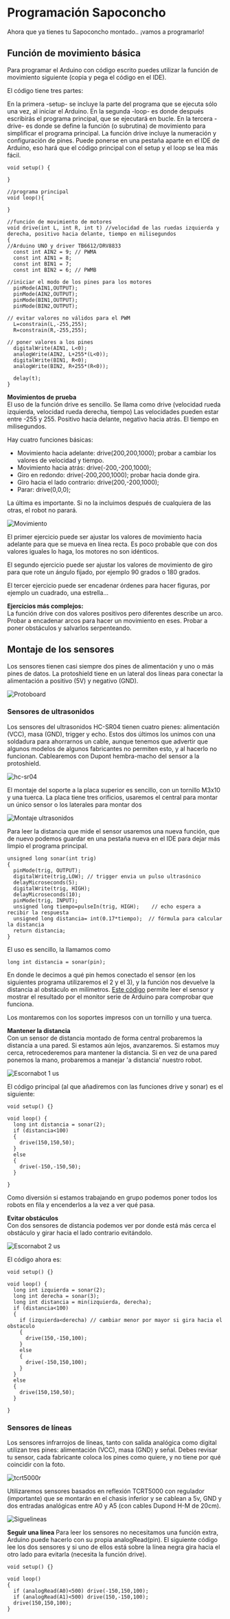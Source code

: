 # Programación Sapoconcho

Ahora que ya tienes tu Sapoconcho montado.. ¡vamos a programarlo!

## Función de movimiento básica
Para programar el Arduino con código escrito puedes utilizar la función de movimiento siguiente (copia y pega el código en el IDE).

El código tiene tres partes:

En la primera -setup- se incluye la parte del programa que se ejecuta sólo una vez, al iniciar el Arduino.
En la segunda -loop- es donde después escribirás el programa principal, que se ejecutará en bucle.
En la tercera -drive- es donde se define la función (o subrutina) de movimiento para simplificar el programa principal.
La función drive incluye la numeración y configuración de pines. Puede ponerse en una pestaña aparte en el IDE de Arduino, eso hará que el código principal con el setup y el loop se lea más fácil.

```
void setup() {

}

//programa principal
void loop(){

}

//función de movimiento de motores
void drive(int L, int R, int t) //velocidad de las ruedas izquierda y derecha, positivo hacia delante, tiempo en milisegundos
{
//Arduino UNO y driver TB6612/DRV8833
  const int AIN2 = 9; // PWMA
  const int AIN1 = 8;
  const int BIN1 = 7;
  const int BIN2 = 6; // PWMB

//iniciar el modo de los pines para los motores
  pinMode(AIN1,OUTPUT);
  pinMode(AIN2,OUTPUT);
  pinMode(BIN1,OUTPUT);
  pinMode(BIN2,OUTPUT);

// evitar valores no válidos para el PWM
  L=constrain(L,-255,255);
  R=constrain(R,-255,255);

// poner valores a los pines
  digitalWrite(AIN1, L<0);
  analogWrite(AIN2, L+255*(L<0));
  digitalWrite(BIN1, R<0);
  analogWrite(BIN2, R+255*(R<0));

  delay(t);
}
```

**Movimientos de prueba**  
El uso de la función drive es sencillo. Se llama como drive (velocidad rueda izquierda, velocidad rueda derecha, tiempo) Las velocidades pueden estar entre -255 y 255. Positivo hacia delante, negativo hacia atrás. El tiempo en milisegundos.

Hay cuatro funciones básicas:

- Movimiento hacia adelante: drive(200,200,1000); probar a cambiar los valores de velocidad y tiempo.
- Movimiento hacia atrás: drive(-200,-200,1000);
- Giro en redondo: drive(-200,200,1000); probar hacia donde gira.
- Giro hacia el lado contrario: drive(200,-200,1000);
- Parar: drive(0,0,0);

La última es importante. Si no la incluimos después de cualquiera de las otras, el robot no parará.

![Movimiento](img/movimiento.jpg)

El primer ejercicio puede ser ajustar los valores de movimiento hacia adelante para que se mueva en línea recta. Es poco probable que con dos valores iguales lo haga, los motores no son idénticos.

El segundo ejercicio puede ser ajustar los valores de movimiento de giro para que rote un ángulo fijado, por ejemplo 90 grados o 180 grados.

El tercer ejercicio puede ser encadenar órdenes para hacer figuras, por ejemplo un cuadrado, una estrella…

**Ejercicios más complejos:**  
La función drive con dos valores positivos pero diferentes describe un arco. Probar a encadenar arcos para hacer un movimiento en eses. Probar a poner obstáculos y salvarlos serpenteando.

## Montaje de los sensores

Los sensores tienen casi siempre dos pines de alimentación y uno o más pines de datos. La protoshield tiene en un lateral dos líneas para conectar la alimentación a positivo (5V) y negativo (GND).

![Protoboard](img/protoshield.jpg)

### Sensores de ultrasonidos
Los sensores del ultrasonidos HC-SR04 tienen cuatro pienes: alimentación (VCC), masa (GND), trigger y echo. Estos dos últimos los unimos con una soldadura para ahorrarnos un cable, aunque tenemos que advertir que algunos modelos de algunos fabricantes no permiten esto, y al hacerlo no funcionan. Cablearemos con Dupont hembra-macho del sensor a la protoshield.

![hc-sr04](img/hc-sr04.jpg)

El montaje del soporte a la placa superior es sencillo, con un tornillo M3x10 y una tuerca. La placa tiene tres orificios, usaremos el central para montar un único sensor o los laterales para montar dos

![Montaje ultrasonidos](img/montaje_us.jpg)

Para leer la distancia que mide el sensor usaremos una nueva función, que de nuevo podemos guardar en una pestaña nueva en el IDE para dejar más limpio el programa principal.

```
unsigned long sonar(int trig)
{
  pinMode(trig, OUTPUT);
  digitalWrite(trig,LOW); // trigger envia un pulso ultrasónico
  delayMicroseconds(5);
  digitalWrite(trig, HIGH);
  delayMicroseconds(10);
  pinMode(trig, INPUT);
  unsigned long tiempo=pulseIn(trig, HIGH);    // echo espera a recibir la respuesta
  unsigned long distancia= int(0.17*tiempo);  // fórmula para calcular la distancia
  return distancia;
}
```

El uso es sencillo, la llamamos como

```
long int distancia = sonar(pin);
```

En donde le decimos a qué pin hemos conectado el sensor (en los siguientes programa utilizaremos el 2 y el 3), y la función nos devuelve la distancia al obstáculo en milímetros. [Este código](https://github.com/brico-labs/sapoconcho/blob/main/arduino/us_read.ino) permite leer el sensor y mostrar el resultado por el monitor serie de Arduino para comprobar que funciona.

Los montaremos con los soportes impresos con un tornillo y una tuerca.

**Mantener la distancia**  
Con un sensor de distancia montado de forma central probaremos la distancia a una pared. Si estamos aún lejos, avanzaremos. Si estamos muy cerca, retrocederemos para mantener la distancia. Si en vez de una pared ponemos la mano, probaremos a manejar 'a distancia' nuestro robot.

![Escornabot 1 us](img/main_single_us.jpeg)

El código principal (al que añadiremos con las funciones drive y sonar) es el siguiente:

```
void setup() {}

void loop() {
  long int distancia = sonar(2);
  if (distancia<100)
  {
    drive(150,150,50);
  }
  else
  {
    drive(-150,-150,50);
  }

}
```

Como diversión si estamos trabajando en grupo podemos poner todos los robots en fila y encenderlos a la vez a ver qué pasa.

**Evitar obstáculos**  
Con dos sensores de distancia podemos ver por donde está más cerca el obstáculo y girar hacia el lado contrario evitándolo.

![Escornabot 2 us](img/dual_us.jpeg)

El código ahora es:

```
void setup() {}

void loop() {
  long int izquierda = sonar(2);
  long int derecha = sonar(3);
  long int distancia = min(izquierda, derecha);
  if (distancia<100)
  {
    if (izquierda<derecha) // cambiar menor por mayor si gira hacia el obstaculo
    {
      drive(150,-150,100);
    }
    else
    {
      drive(-150,150,100);
    }
  }
  else
  {
    drive(150,150,50);
  }

}
```

### Sensores de líneas

Los sensores infrarrojos de líneas, tanto con salida analógica como digital utilizan tres pines: alimentación (VCC), masa (GND) y señal. Debes revisar tu sensor, cada fabricante coloca los pines como quiere, y no tiene por qué coincidir con la foto.

![tcrt5000r](img/tcrt5000r.jpg)

Utilizaremos sensores basados en reflexión TCRT5000 con regulador (importante) que se montarán en el chasis inferior y se cablean a 5v, GND y dos entradas analógicas entre A0 y A5 (con cables Dupond H-M de 20cm).

![Siguelineas](img/siguelineas.jpg)

**Seguir una línea**
Para leer los sensores no necesitamos una función extra, Arduino puede hacerlo con su propia analogRead(pin). El siguiente código lee los dos sensores y si uno de ellos está sobre la línea negra gira hacia el otro lado para evitarla (necesita la función drive).

```
void setup() {}

void loop()
{
  if (analogRead(A0)<500) drive(-150,150,100);
  if (analogRead(A1)<500) drive(150,-150,100);
  drive(150,150,100);
}
```